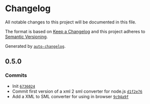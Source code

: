 # Changelog

All notable changes to this project will be documented in this file.

The format is based on [Keep a Changelog](https://keepachangelog.com/en/1.0.0/)
and this project adheres to [Semantic Versioning](https://semver.org/spec/v2.0.0.html).

Generated by [`auto-changelog`](https://github.com/CookPete/auto-changelog).

## 0.5.0

### Commits

- Init [`6736024`](https://github.com/GELight/xml2sml/commit/6736024b9480e1a6e2c5de8a3440469b5a53c4ef)
- Commit first version of a xml 2 sml converter for node.js [`d1f2e76`](https://github.com/GELight/xml2sml/commit/d1f2e76447630dd111a021d99bb5ff857795bf13)
- Add a XML to SML converter for using in browser [`9c94a9f`](https://github.com/GELight/xml2sml/commit/9c94a9fac85d85273b30380fa08e9f99989b0106)
